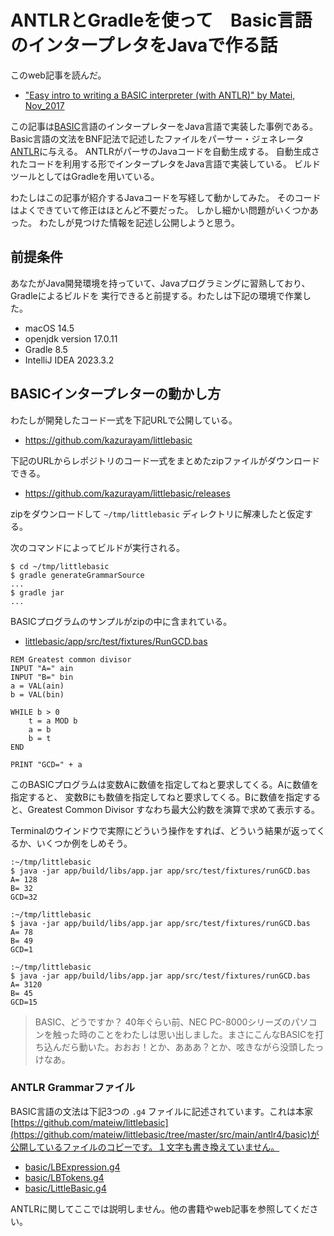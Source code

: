 # ANTLRとGradleを使って　Basic言語のインタープレタをJavaで作る話

このweb記事を読んだ。

- ["Easy intro to writing a BASIC interpreter (with ANTLR)" by Matei, Nov_2017](
  https://mateiw.github.io/antlr-intro/)

この記事は[BASIC](https://ja.wikipedia.org/wiki/BASIC)言語のインタープレターをJava言語で実装した事例である。
Basic言語の文法をBNF記法で記述したファイルをパーサー・ジェネレータ[ANTLR](https://www.antlr.org/)に与える。
ANTLRがパーサのJavaコードを自動生成する。
自動生成されたコードを利用する形でインタープレタをJava言語で実装している。
ビルドツールとしてはGradleを用いている。 

わたしはこの記事が紹介するJavaコードを写経して動かしてみた。
そのコードはよくできていて修正はほとんど不要だった。
しかし細かい問題がいくつかあった。
わたしが見つけた情報を記述し公開しようと思う。

## 前提条件

あなたがJava開発環境を持っていて、Javaプログラミングに習熟しており、Gradleによるビルドを
実行できると前提する。わたしは下記の環境で作業した。

- macOS 14.5
- openjdk version 17.0.11
- Gradle 8.5
- IntelliJ IDEA 2023.3.2

## BASICインタープレターの動かし方

わたしが開発したコード一式を下記URLで公開している。

- https://github.com/kazurayam/littlebasic

下記のURLからレポジトリのコード一式をまとめたzipファイルがダウンロードできる。

- https://github.com/kazurayam/littlebasic/releases

zipをダウンロードして `~/tmp/littlebasic` ディレクトリに解凍したと仮定する。

次のコマンドによってビルドが実行される。

```
$ cd ~/tmp/littlebasic
$ gradle generateGrammarSource
...
$ gradle jar
...
```

BASICプログラムのサンプルがzipの中に含まれている。

- [littlebasic/app/src/test/fixtures/RunGCD.bas](https://github.com/kazurayam/littlebasic/blob/master/app/src/test/fixtures/RunGCD.bas)

```
REM Greatest common divisor
INPUT "A=" ain
INPUT "B=" bin
a = VAL(ain)
b = VAL(bin)

WHILE b > 0
    t = a MOD b
    a = b
    b = t
END

PRINT "GCD=" + a
```

このBASICプログラムは変数Aに数値を指定してねと要求してくる。Aに数値を指定すると、
変数Bにも数値を指定してねと要求してくる。Bに数値を指定すると、Greatest Common Divisor
すなわち最大公約数を演算で求めて表示する。

Terminalのウインドウで実際にどういう操作をすれば、どういう結果が返ってくるか、いくつか例をしめそう。

```
:~/tmp/littlebasic
$ java -jar app/build/libs/app.jar app/src/test/fixtures/runGCD.bas
A= 128
B= 32
GCD=32
```

```
:~/tmp/littlebasic
$ java -jar app/build/libs/app.jar app/src/test/fixtures/runGCD.bas
A= 78
B= 49
GCD=1
```

```
:~/tmp/littlebasic
$ java -jar app/build/libs/app.jar app/src/test/fixtures/runGCD.bas
A= 3120
B= 45
GCD=15
```

>BASIC、どうですか？ 40年ぐらい前、NEC PC-8000シリーズのパソコンを触った時のことをわたしは思い出しました。まさにこんなBASICを打ち込んだら動いた。おおお！とか、あああ？とか、呟きながら没頭したっけなあ。

### ANTLR Grammarファイル

BASIC言語の文法は下記3つの `.g4` ファイルに記述されています。これは本家[https://github.com/mateiw/littlebasic](https://github.com/mateiw/littlebasic/tree/master/src/main/antlr4/basic)が公開しているファイルのコピーです。１文字も書き換えていません。

- [basic/LBExpression.g4](https://github.com/kazurayam/littlebasic/blob/master/app/src/main/antlr/basic/LBExpression.g4)
- [basic/LBTokens.g4](https://github.com/kazurayam/littlebasic/blob/master/app/src/main/antlr/basic/LBTokens.g4)
- [basic/LittleBasic.g4](https://github.com/kazurayam/littlebasic/blob/master/app/src/main/antlr/basic/LittleBasic.g4)

ANTLRに関してここでは説明しません。他の書籍やweb記事を参照してください。
